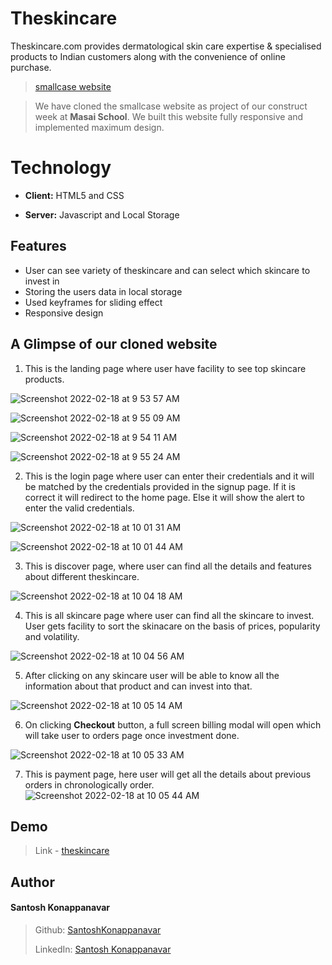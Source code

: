 # Theskincare
Theskincare.com  provides  dermatological skin care expertise &amp; specialised products to Indian customers along with the convenience of online purchase.


> 
> [smallcase website](https://theskinstore.in)
 
 
> We have cloned the smallcase website as project of our construct week at **Masai School**.
> We built this website fully responsive and implemented maximum design.
 
 
  
# Technology


- **Client:** HTML5 and CSS

- **Server:** Javascript and Local Storage





  
## Features

-  User can see variety of theskincare and can select which skincare to invest in
-  Storing the users data in local storage
-  Used keyframes for sliding effect
-  Responsive design




## A Glimpse of our cloned website

   1. This is the landing page where user have facility to see top skincare products.


 ![Screenshot 2022-02-18 at 9 53 57 AM](https://user-images.githubusercontent.com/92449229/154617400-404f8017-bcb8-4905-bedf-16b23dfbe902.png)
 
 ![Screenshot 2022-02-18 at 9 55 09 AM](https://user-images.githubusercontent.com/92449229/154617413-7cfcfa63-ee3a-4bac-8f0d-17f8f193532b.png)

    
 ![Screenshot 2022-02-18 at 9 54 11 AM](https://user-images.githubusercontent.com/92449229/154617407-8729a97f-07dc-41d5-bea7-5a5494c68851.png)
    
 ![Screenshot 2022-02-18 at 9 55 24 AM](https://user-images.githubusercontent.com/92449229/154617427-6f5d03ad-5bbe-4828-886f-02499376be34.png)



>
>
>


   2. This is the login page where user can enter their credentials and it will be matched by the credentials provided in the signup page. If it is correct it will redirect to the home page. Else it will show the alert to enter the valid credentials. 
    
![Screenshot 2022-02-18 at 10 01 31 AM](https://user-images.githubusercontent.com/92449229/154618011-5dff8473-b4cd-4e57-aa5f-bcee11d08c05.png)


![Screenshot 2022-02-18 at 10 01 44 AM](https://user-images.githubusercontent.com/92449229/154618018-bec87c48-8a3b-4ffa-b2f4-9b6917539be7.png)

>
>

   3. This is discover page, where user can find all the details and features about different theskincare.
   
![Screenshot 2022-02-18 at 10 04 18 AM](https://user-images.githubusercontent.com/92449229/154618359-738e19a6-ab2c-4cb6-a08a-fc86aef8ca61.png)


 
   
    
   4. This is all skincare page where user can find all the skincare to invest. User gets facility to sort the skinacare on the basis of prices, popularity and volatility. 
   
![Screenshot 2022-02-18 at 10 04 56 AM](https://user-images.githubusercontent.com/92449229/154618364-f702be2a-1350-4699-bb09-a431fa694ce9.png)

    

   5. After clicking on any skincare user will be able to know all the information about that product and can invest into that.
 
![Screenshot 2022-02-18 at 10 05 14 AM](https://user-images.githubusercontent.com/92449229/154618638-2fa92061-3ed8-415a-a7d8-162f37914bce.png)
 

   6. On clicking **Checkout**  button, a full screen billing modal will open which will take user to orders page once investment done.


![Screenshot 2022-02-18 at 10 05 33 AM](https://user-images.githubusercontent.com/92449229/154618643-23339548-f563-4a9d-aae7-f885bcd95d5c.png)
   
   
   
   7. This is payment page, here user will get all the details about previous orders in chronologically order.
![Screenshot 2022-02-18 at 10 05 44 AM](https://user-images.githubusercontent.com/92449229/154618665-a73afe0a-6533-456b-a216-5b4c442dcb0e.png)








  
## Demo

>Link - [theskincare](https://santosh-konappanavar.github.io/Theskincare/)


  
## Author

#### Santosh Konappanavar
> Github: [SantoshKonappanavar](https://github.com/SantoshKonappanavar)
> 
> LinkedIn: [Santosh Konappanavar](https://www.linkedin.com/in/santosh-konappanavar/)
